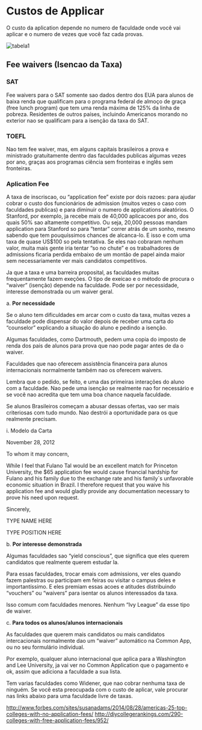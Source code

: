 # Custos de Applicar

O custo da aplication depende no numero de faculdade onde você vai aplicar e o numero de vezes que você faz cada provas.

![tabela1](http://i.imgur.com/5BY56R7.png)

## Fee waivers (Isencao da Taxa)

### SAT

Fee waivers para o SAT somente sao dados dentro dos EUA para alunos de baixa renda que qualificam para o programa federal de almoço de graça (free lunch program) que tem uma renda máxima de 125% da linha de pobreza. Residentes de outros países, incluindo Americanos morando no exterior nao se qualificam para a isenção da taxa do SAT.

### TOEFL

Nao tem fee waiver, mas, em alguns capitais brasileiros a prova e ministrado gratuitamente dentro das faculdades publicas algumas vezes por ano, graças aos programas ciência sem fronteiras e inglês sem fronteiras.

### Aplication Fee

A taxa de inscriscao, ou “application fee” existe por dois razoes: para ajudar cobrar o custo dos funcionários de admission (muitos vezes o caso com faculdades publicas) e para diminuir o numero de applications aleatórios.  O Stanford, por exemplo, ja recebe mais de 40,000 aplicacoes por ano, dos quais 50% sao altamente competitivo. Ou seja, 20,000 pessoas mandam application para Stanford so para “tentar” correr atrás de um sonho, mesmo sabendo que tem pouquíssimos chances de alcanca-lo.  E isso e com uma taxa de quase US$100 so pela tentativa. Se eles nao cobraram nenhum valor, muita mais gente iria tentar “so no chute” e os trabalhadores de admissions ficaria perdida embaixo de um montão de papel ainda maior sem necessariamente ver mais candidatos competitivos.
 
Ja que a taxa e uma barreira proposital, as faculdades muitas frequentamente fazem exeções.  O tipo de exeicao e o método de procura o “waiver” (isenção) depende na faculdade. Pode ser por necessidade, interesse demonstrada ou um waiver geral.

a. **Por necessidade**

Se o aluno tem dificuldades em arcar com o custo da taxa, muitas vezes a faculdade pode dispensar do valor depois de receber uma carta do “counselor” explicando a situação do aluno e pedindo a isenção.
 
Algumas faculdades, como Dartmouth, pedem uma copia do imposto de renda dos pais de alunos para prova que nao pode pagar antes de da o waiver. 
 
Faculdades que nao oferecem assistência financeira para alunos internacionais normalmente também nao os oferecem waivers.
 
Lembra que o pedido, se feito, e uma das primeiras interações do aluno com a faculdade. Nao pede uma isenção se realmente nao for necessário e se você nao acredita que tem uma boa chance naquela faculdade.
 
Se alunos Brasileiros começam a abusar dessas ofertas, vao ser mais criteriosas com tudo mundo. Nao destrói a oportunidade para os que realmente precisam.
 
i. Modelo da Carta

  
  November 28, 2012

  To whom it may concern,
 
  While I feel  that Fulano Tal would be an excellent match for Princeton University, the $65 application fee would       cause financial hardship for Fulano and his family due to the exchange rate and his family`s unfavorable economic       situation in Brazil.  I therefore request that you waive his application fee and would gladly provide any               documentation necessary to prove his need upon request.
 
  Sincerely,
 
 
  TYPE NAME HERE
  
  TYPE POSITION HERE
 
 
b. **Por interesse demonstrada**

Algumas faculdades sao “yield conscious”, que significa que eles querem candidatos que realmente querem estudar la.
 
Para essas faculdades, trocar emais com admissions, ver eles quando fazem palestras ou participam em feiras ou visitar o campus deles e importantíssimo. E eles premiam essas acoes e atitudes distribuindo “vouchers” ou “waivers” para isentar os alunos interessados da taxa.
 
Isso comum com faculdades menores.  Nenhum “Ivy League” da esse tipo de waiver.
 
c. **Para todos os alunos/alunos internacionais**

As faculdades que querem mais candidatos ou mais candidatos intercacionais normalmente dao um “waiver” automático na Common App, ou no seu formulário individual. 
 
Por exemplo, qualquer aluno internacional que aplica para a Washington and Lee University, ja vai ver no Common Application que o pagamento e ok, assim que adiciona a faculdade a sua lista.
 
Tem varias faculdades como Widener, que nao cobrar nenhuma taxa de ninguém. Se você esta preocupada com o custo de aplicar, vale procurar nas links abaixo para uma faculdade livre de taxas.

http://www.forbes.com/sites/susanadams/2014/08/28/americas-25-top-colleges-with-no-application-fees/
http://diycollegerankings.com/290-colleges-with-free-application-fees/952/
